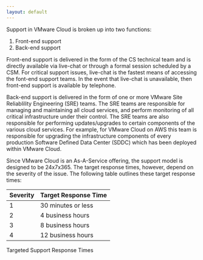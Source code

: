 ```yaml
---
layout: default
---
```


Support in VMware Cloud is broken up into two functions:
1. Front-end support
2. Back-end support

Front-end support is delivered in the form of the CS technical team and is directly available via live-chat or through a formal session scheduled by a CSM. For critical support issues, live-chat is the fastest means of accessing the font-end support teams. In the event that live-chat is unavailable, then front-end support is available by telephone.

Back-end support is delivered in the form of one or more VMware Site Reliablility Engineering (SRE) teams. The SRE teams are responsible for managing and maintaining all cloud services, and perform monitoring of all critical infrastructure under their control. The SRE teams are also responsible for performing updates/upgrades to certain components of the various cloud services. For example, for VMware Cloud on AWS this team is responsible for upgrading the infrastructure components of every production Software Defined Data Center (SDDC) which has been deployed within VMware Cloud.

Since VMware Cloud is an As-A-Service offering, the support model is designed to be 24x7x365. The target response times, however, depend on the severity of the issue. The following table outlines these target response times:

Severity     | Target Response Time
-------------|---------------------
1            | 30 minutes or less
2            | 4 business hours
3            | 8 business hours
4            | 12 business hours

<figcaption>Targeted Support Response Times</figcaption>
